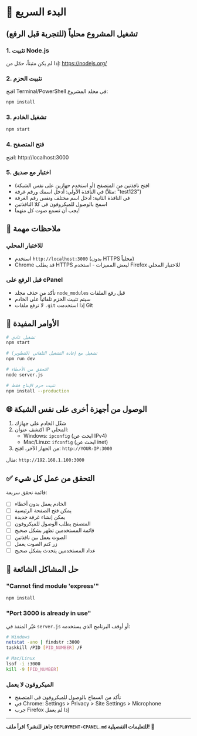 # 🚀 البدء السريع

## تشغيل المشروع محلياً (للتجربة قبل الرفع)

### 1. تثبيت Node.js
إذا لم يكن مثبتاً، حمّل من: https://nodejs.org/

### 2. تثبيت الحزم
افتح Terminal/PowerShell في مجلد المشروع:
```bash
npm install
```

### 3. تشغيل الخادم
```bash
npm start
```

### 4. فتح المتصفح
افتح: http://localhost:3000

### 5. اختبار مع صديق
- افتح نافذتين من المتصفح (أو استخدم جهازين على نفس الشبكة)
- في النافذة الأولى: أدخل اسمك ورقم غرفة (مثلاً: "test123")
- في النافذة الثانية: أدخل اسم مختلف ونفس رقم الغرفة
- اسمح بالوصول للميكروفون في كلا النافذتين
- يجب أن تسمع صوت كل منهما!

## 📝 ملاحظات مهمة

### للاختبار المحلي
- استخدم `http://localhost:3000` (بدون HTTPS محلياً)
- Chrome قد يطلب HTTPS لبعض المميزات - استخدم Firefox للاختبار المحلي

### قبل الرفع على cPanel
- تأكد من حذف مجلد `node_modules` قبل رفع الملفات
- سيتم تثبيت الحزم تلقائياً على الخادم
- لا ترفع ملفات `.git` إذا استخدمت Git

## 🔧 الأوامر المفيدة

```bash
# تشغيل عادي
npm start

# تشغيل مع إعادة التشغيل التلقائي (للتطوير)
npm run dev

# التحقق من الأخطاء
node server.js

# تثبيت حزم الإنتاج فقط
npm install --production
```

## 🌐 الوصول من أجهزة أخرى على نفس الشبكة

1. شغّل الخادم على جهازك
2. اكتشف عنوان IP المحلي:
   - Windows: `ipconfig` (ابحث عن IPv4)
   - Mac/Linux: `ifconfig` (ابحث عن inet)
3. من الجهاز الآخر، افتح: `http://YOUR-IP:3000`

مثال: `http://192.168.1.100:3000`

## ✅ التحقق من عمل كل شيء

قائمة تحقق سريعة:
- [ ] الخادم يعمل بدون أخطاء
- [ ] يمكن فتح الصفحة الرئيسية
- [ ] يمكن إنشاء غرفة جديدة
- [ ] المتصفح يطلب الوصول للميكروفون
- [ ] قائمة المستخدمين تظهر بشكل صحيح
- [ ] الصوت يعمل بين نافذتين
- [ ] زر كتم الصوت يعمل
- [ ] عداد المستخدمين يتحدث بشكل صحيح

## 🐛 حل المشاكل الشائعة

### "Cannot find module 'express'"
```bash
npm install
```

### "Port 3000 is already in use"
غيّر المنفذ في `server.js` أو أوقف البرنامج الذي يستخدمه:
```bash
# Windows
netstat -ano | findstr :3000
taskkill /PID [PID_NUMBER] /F

# Mac/Linux
lsof -i :3000
kill -9 [PID_NUMBER]
```

### الميكروفون لا يعمل
- تأكد من السماح بالوصول للميكروفون في المتصفح
- في Chrome: Settings > Privacy > Site Settings > Microphone
- جرب Firefox إذا لم يعمل

---

**جاهز للنشر؟ اقرأ ملف `DEPLOYMENT-CPANEL.md` للتعليمات التفصيلية! 📘**

